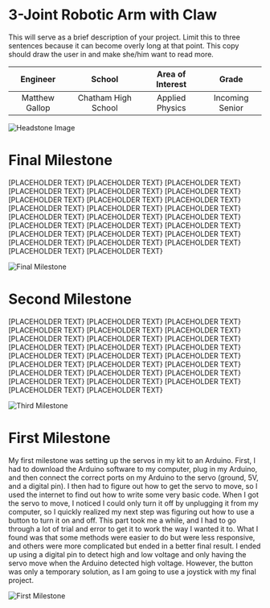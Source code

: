 ﻿# 3-Joint Robotic Arm with Claw
This will serve as a brief description of your project. Limit this to three sentences because it can become overly long at that point. This copy should draw the user in and make she/him want to read more.

| **Engineer** | **School** | **Area of Interest** | **Grade** |
|:--:|:--:|:--:|:--:|
| Matthew Gallop | Chatham High School | Applied Physics | Incoming Senior

![Headstone Image](https://cdn-a.william-reed.com/var/wrbm_gb_food_pharma/storage/images/9/2/8/5/235829-6-eng-GB/Feed-Test-SIC-Feed-20142_news_large.jpg)
  
# Final Milestone
[PLACEHOLDER TEXT} [PLACEHOLDER TEXT} [PLACEHOLDER TEXT} [PLACEHOLDER TEXT} [PLACEHOLDER TEXT} [PLACEHOLDER TEXT} [PLACEHOLDER TEXT} [PLACEHOLDER TEXT} [PLACEHOLDER TEXT} [PLACEHOLDER TEXT} [PLACEHOLDER TEXT} [PLACEHOLDER TEXT} [PLACEHOLDER TEXT} [PLACEHOLDER TEXT} [PLACEHOLDER TEXT} [PLACEHOLDER TEXT} [PLACEHOLDER TEXT} [PLACEHOLDER TEXT} [PLACEHOLDER TEXT} [PLACEHOLDER TEXT} [PLACEHOLDER TEXT} [PLACEHOLDER TEXT} [PLACEHOLDER TEXT} [PLACEHOLDER TEXT} [PLACEHOLDER TEXT} [PLACEHOLDER TEXT}

![Final Milestone](https://cdn-a.william-reed.com/var/wrbm_gb_food_pharma/storage/images/9/2/8/5/235829-6-eng-GB/Feed-Test-SIC-Feed-20142_news_large.jpg)

# Second Milestone
[PLACEHOLDER TEXT} [PLACEHOLDER TEXT} [PLACEHOLDER TEXT} [PLACEHOLDER TEXT} [PLACEHOLDER TEXT} [PLACEHOLDER TEXT} [PLACEHOLDER TEXT} [PLACEHOLDER TEXT} [PLACEHOLDER TEXT} [PLACEHOLDER TEXT} [PLACEHOLDER TEXT} [PLACEHOLDER TEXT} [PLACEHOLDER TEXT} [PLACEHOLDER TEXT} [PLACEHOLDER TEXT} [PLACEHOLDER TEXT} [PLACEHOLDER TEXT} [PLACEHOLDER TEXT} [PLACEHOLDER TEXT} [PLACEHOLDER TEXT} [PLACEHOLDER TEXT} [PLACEHOLDER TEXT} [PLACEHOLDER TEXT} [PLACEHOLDER TEXT} [PLACEHOLDER TEXT} [PLACEHOLDER TEXT}

![Third Milestone](https://cdn-a.william-reed.com/var/wrbm_gb_food_pharma/storage/images/9/2/8/5/235829-6-eng-GB/Feed-Test-SIC-Feed-20142_news_large.jpg)
# First Milestone
  
My first milestone was setting up the servos in my kit to an Arduino. First, I had to download the Arduino software to my computer, plug in my Arduino, and then connect the correct ports on my Arduino to the servo (ground, 5V, and a digital pin). I then had to figure out how to get the servo to move, so I used the internet to find out how to write some very basic code. When I got the servo to move, I noticed I could only turn it off by unplugging it from my computer, so I quickly realized my next step was figuring out how to use a button to turn it on and off. This part took me a while, and I had to go through a lot of trial and error to get it to work the way I wanted it to. What I found was that some methods were easier to do but were less responsive, and others were more complicated but ended in a better final result. I ended up using a digital pin to detect high and low voltage and only having the servo move when the Arduino detected high voltage. However, the button was only a temporary solution, as I am going to use a joystick with my final project.


![First Milestone](https://github.com/mattpgallop/MatthewGallop_BSE_Portfolio/blob/gh-pages/IMG_9312.png)
